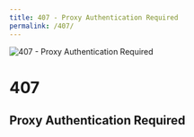 ```yaml
---
title: 407 - Proxy Authentication Required
permalink: /407/
---
```

<div>
    <img src="http://i.imgur.com/LeRZiDR.jpg" alt="407 - Proxy Authentication Required" />
    <h1>407</h1>
    <h2>Proxy Authentication Required</h2>
</div>
